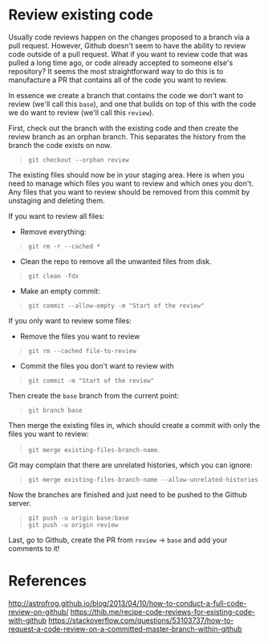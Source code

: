 # Review existing code

Usually code reviews happen on the changes proposed to a branch via a pull request. However, Github doesn't seem to have the ability to review code outside of a pull request. What if you want to review code that was pulled a long time ago, or code already accepted to someone else's repository? It seems the most straightforward way to do this is to manufacture a PR that contains all of the code you want to review.

In essence we create a branch that contains the code we don't want to review (we'll call this `base`), and one that builds on top of this with the code we do want to review (we'll call this `review`).

First, check out the branch with the existing code and then create the review branch as an orphan branch. This separates the history from the branch the code exists on now.
> `git checkout --orphan review`

The existing files should now be in your staging area. Here is when you need to manage which files you want to review and which ones you don't. Any files that you want to review should be removed from this commit by unstaging and deleting them.

If you want to review all files:
* Remove everything:
> `git rm -r --cached *`
* Clean the repo to remove all the unwanted files from disk.
> `git clean -fdx`
* Make an empty commit:
> `git commit --allow-empty -m "Start of the review"`

If you only want to review some files:
* Remove the files you want to review
> `git rm --cached file-to-review`
* Commit the files you don't want to review with
> `git commit -m "Start of the review"`

Then create the `base` branch from the current point:
>`git branch base`

Then merge the existing files in, which should create a commit with only the files you want to review:
> `git merge existing-files-branch-name`.

Git may complain that there are unrelated histories, which you can ignore:
> `git merge existing-files-branch-name --allow-unrelated-histories`

Now the branches are finished and just need to be pushed to the Github server.
> `git push -u origin base:base`\
> `git push -u origin review`

Last, go to Github, create the PR from `review` -> `base` and add your comments to it!

# References
http://astrofrog.github.io/blog/2013/04/10/how-to-conduct-a-full-code-review-on-github/
https://thib.me/recipe-code-reviews-for-existing-code-with-github
https://stackoverflow.com/questions/53103737/how-to-request-a-code-review-on-a-committed-master-branch-within-github

